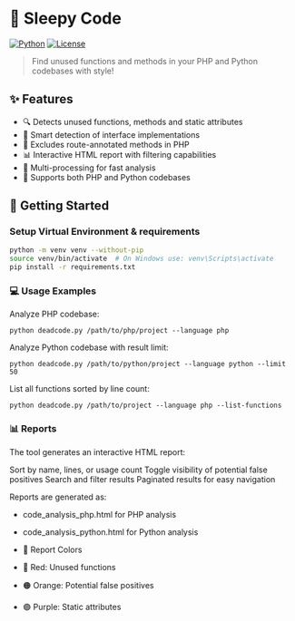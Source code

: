 # 👻 Sleepy Code

[![Python](https://img.shields.io/badge/python-3.7+-blue.svg)](https://www.python.org/downloads/)
[![License](https://img.shields.io/badge/license-MIT-green.svg)](LICENSE)

> Find unused functions and methods in your PHP and Python codebases with style!

## ✨ Features

- 🔍 Detects unused functions, methods and static attributes
- 🎯 Smart detection of interface implementations
- 🚫 Excludes route-annotated methods in PHP
- 📊 Interactive HTML report with filtering capabilities
- 🔄 Multi-processing for fast analysis
- 🐍 Supports both PHP and Python codebases

## 🚀 Getting Started

### Setup Virtual Environment & requirements

```bash
python -m venv venv --without-pip
source venv/bin/activate  # On Windows use: venv\Scripts\activate
pip install -r requirements.txt
```

### 💻 Usage Examples

Analyze PHP codebase:

`python deadcode.py /path/to/php/project --language php`

Analyze Python codebase with result limit:

`python deadcode.py /path/to/python/project --language python --limit 50`

List all functions sorted by line count:

`python deadcode.py /path/to/project --language php --list-functions`

### 📊 Reports

The tool generates an interactive HTML report:

Sort by name, lines, or usage count
Toggle visibility of potential false positives
Search and filter results
Paginated results for easy navigation

Reports are generated as:

- code_analysis_php.html for PHP analysis
- code_analysis_python.html for Python analysis

- 🎨 Report Colors
- 🔴 Red: Unused functions
- 🟠 Orange: Potential false positives
- 🟣 Purple: Static attributes
